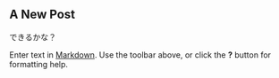 ## A New Post

できるかな？

Enter text in [Markdown](http://daringfireball.net/projects/markdown/). Use the toolbar above, or click the **?** button for formatting help.
